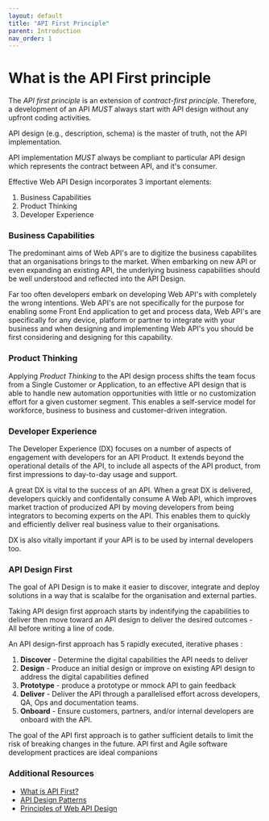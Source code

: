 ```yaml
---
layout: default
title: "API First Principle"
parent: Introduction
nav_order: 1
---
```


# What is the API First principle

The *API first principle* is an extension of *contract-first principle*. Therefore, a development of an API *MUST* always start with API design without any upfront coding activities.

API design (e.g., description, schema) is the master of truth, not the API implementation.

API implementation *MUST* always be compliant to particular API design which represents the contract between API, and it's consumer.

Effective Web API Design incorporates 3 important elements:

1. Business Capabilities
2. Product Thinking
3. Developer Experience

### Business Capabilities

The predominant aims of Web API's are to digitize the business capabilites that an organisations brings to the market. When embarking on new API or even expanding an existing API, the underlying business capabilities should be well understood and reflected into the API Design.

Far too often developers embark on developing Web API's with completely the wrong intentions. Web API's are not specifically for the purpose for enabling some Front End application to get and process data,  Web API's are specifically for any device, platform or partner to integrate with your business and when designing and implementing Web API's you should be first considering and designing for this capability.

### Product Thinking

Applying *Product Thinking* to the API design process shifts the team focus from a Single Customer or Application, to an effective API design that is able to handle new automation opportunities with little or no customization effort for a given customer segment. This enables a self-service model for workforce, business to business and customer-driven integration.

### Developer Experience

The Developer Experience (DX) focuses on a number of aspects of engagement with developers for an API Product. It extends beyond the operational details of the API, to include all aspects of the API product, from first impressions to day-to-day usage and support.

A great DX is vital to the success of an API. When a great DX is delivered, developers quickly and confidentally consume A Web API, which improves market traction of producized API by moving developers from being integrators to becoming experts on the API. This enables them to quickly and efficiently deliver real business value to their organisations. 

DX is also vitally important if your API is to be used by internal developers too. 

### API Design First 

The goal of API Design is to make it easier to discover, integrate and deploy solutions in a way that is scalalbe for the organisation and external parties.

Taking API design first approach starts by indentifying the capabilities to deliver then move toward an API design to deliver the desired outcomes - All before writing a line of code.

An API design-first approach has 5 rapidly executed, iterative phases :

1. **Discover** - Determine the digital capabilities the API needs to deliver
2. **Design** - Produce an initial design or improve on existing API design to address the digital capabilities defined
3. **Prototype** - produce a prototype or mmock API to gain feedback 
4. **Deliver** - Deliver the API through a parallelised effort across developers, QA, Ops and documentation teams.
5. **Onboard** - Ensure customers, partners, and/or internal developers are onboard with the API.

The goal of the API first approach is to gather sufficient details to limit the risk of breaking changes in the future.  API first and Agile software development practices are ideal companions

### Additional Resources

- [What is API First?](https://threenine.blog/posts/what-is-api-first)
- [API Design Patterns](https://garywoodfine.com/book-review-api-design-patterns/)
- [Principles of Web API Design](https://garywoodfine.com/book-review-principles-of-web-api-design/)